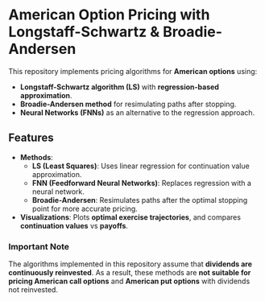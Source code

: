 # American Option Pricing with Longstaff-Schwartz & Broadie-Andersen

This repository implements pricing algorithms for **American options** using:
- **Longstaff-Schwartz algorithm (LS)** with **regression-based approximation**.
- **Broadie-Andersen method** for resimulating paths after stopping.
- **Neural Networks (FNNs)** as an alternative to the regression approach.

## Features

- **Methods**: 
  - **LS (Least Squares)**: Uses linear regression for continuation value approximation.
  - **FNN (Feedforward Neural Networks)**: Replaces regression with a neural network.
  - **Broadie-Andersen**: Resimulates paths after the optimal stopping point for more accurate pricing.
- **Visualizations**: Plots **optimal exercise trajectories**, and compares **continuation values** vs **payoffs**.

### **Important Note**

The algorithms implemented in this repository assume that **dividends are continuously reinvested**. As a result, these methods are **not suitable for pricing American call options** and **American put options** with dividends not reinvested. 
